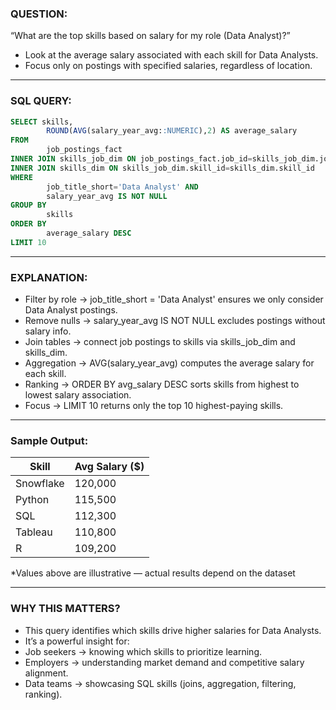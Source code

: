 ### QUESTION:
“What are the top skills based on salary for my role (Data Analyst)?”
- Look at the average salary associated with each skill for Data Analysts.
- Focus only on postings with specified salaries, regardless of location.
--- 

###  SQL QUERY:
```sql 
SELECT skills,
        ROUND(AVG(salary_year_avg::NUMERIC),2) AS average_salary
FROM 
        job_postings_fact
INNER JOIN skills_job_dim ON job_postings_fact.job_id=skills_job_dim.job_id
INNER JOIN skills_dim ON skills_job_dim.skill_id=skills_dim.skill_id
WHERE 
        job_title_short='Data Analyst' AND 
        salary_year_avg IS NOT NULL
GROUP BY 
        skills
ORDER BY 
        average_salary DESC
LIMIT 10
```
--- 

### EXPLANATION:
- Filter by role → job_title_short = 'Data Analyst' ensures we only consider Data Analyst postings.
- Remove nulls → salary_year_avg IS NOT NULL excludes postings without salary info.
- Join tables → connect job postings to skills via skills_job_dim and skills_dim.
- Aggregation → AVG(salary_year_avg) computes the average salary for each skill.
- Ranking → ORDER BY avg_salary DESC sorts skills from highest to lowest salary association.
- Focus → LIMIT 10 returns only the top 10 highest-paying skills.
--- 

### Sample Output:

| Skill     | Avg Salary ($) |
|-----------|----------------|
| Snowflake | 120,000        |
| Python    | 115,500        |
| SQL       | 112,300        |
| Tableau   | 110,800        |
| R         | 109,200        |

*Values above are illustrative — actual results depend on the dataset

--- 

### WHY THIS MATTERS?
- This query identifies which skills drive higher salaries for Data Analysts.
- It’s a powerful insight for:
- Job seekers → knowing which skills to prioritize learning.
- Employers → understanding market demand and competitive salary alignment.
- Data teams → showcasing SQL skills (joins, aggregation, filtering, ranking).
